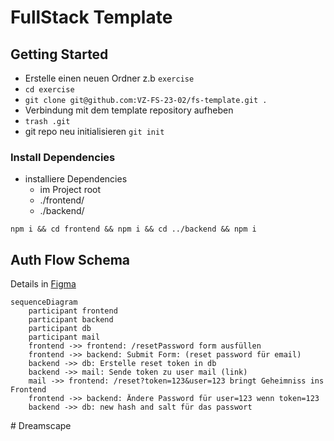 # FullStack Template

## Getting Started

- Erstelle einen neuen Ordner z.b `exercise`
- `cd exercise`
- `git clone git@github.com:VZ-FS-23-02/fs-template.git .`
- Verbindung mit dem template repository aufheben
- `trash .git`
- git repo neu initialisieren `git init`

### Install Dependencies

- installiere Dependencies
  - im Project root
  - ./frontend/
  - ./backend/

`npm i && cd frontend && npm i && cd ../backend && npm i`

## Auth Flow Schema

Details in [Figma](https://www.figma.com/file/THcDMTloZHZr8mwuOwKAKo/VZ-FS-23-02-BackEnd?type=whiteboard&node-id=67-361&t=LU1My8uKoy6EJMhN-4)

```mermaid
sequenceDiagram
    participant frontend
    participant backend
    participant db
    participant mail
    frontend ->> frontend: /resetPassword form ausfüllen
    frontend ->> backend: Submit Form: (reset password für email)
    backend ->> db: Erstelle reset token in db
    backend ->> mail: Sende token zu user mail (link)
    mail ->> frontend: /reset?token=123&user=123 bringt Geheimniss ins Frontend
    frontend ->> backend: Ändere Password für user=123 wenn token=123
    backend ->> db: new hash and salt für das passwort
```
#   D r e a m s c a p e  
 